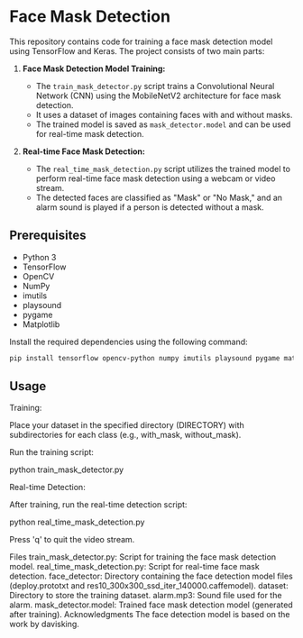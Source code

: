 # Face Mask Detection

This repository contains code for training a face mask detection model using TensorFlow and Keras. The project consists of two main parts:

1. **Face Mask Detection Model Training:**
   - The `train_mask_detector.py` script trains a Convolutional Neural Network (CNN) using the MobileNetV2 architecture for face mask detection.
   - It uses a dataset of images containing faces with and without masks.
   - The trained model is saved as `mask_detector.model` and can be used for real-time mask detection.

2. **Real-time Face Mask Detection:**
   - The `real_time_mask_detection.py` script utilizes the trained model to perform real-time face mask detection using a webcam or video stream.
   - The detected faces are classified as "Mask" or "No Mask," and an alarm sound is played if a person is detected without a mask.

## Prerequisites

- Python 3
- TensorFlow
- OpenCV
- NumPy
- imutils
- playsound
- pygame
- Matplotlib

Install the required dependencies using the following command:
```bash
pip install tensorflow opencv-python numpy imutils playsound pygame matplotlib
```

## Usage
Training:

Place your dataset in the specified directory (DIRECTORY) with subdirectories for each class (e.g., with_mask, without_mask).

Run the training script:

python train_mask_detector.py

Real-time Detection:

After training, run the real-time detection script:

python real_time_mask_detection.py

Press 'q' to quit the video stream.

Files
train_mask_detector.py: Script for training the face mask detection model.
real_time_mask_detection.py: Script for real-time face mask detection.
face_detector: Directory containing the face detection model files (deploy.prototxt and res10_300x300_ssd_iter_140000.caffemodel).
dataset: Directory to store the training dataset.
alarm.mp3: Sound file used for the alarm.
mask_detector.model: Trained face mask detection model (generated after training).
Acknowledgments
The face detection model is based on the work by davisking.
